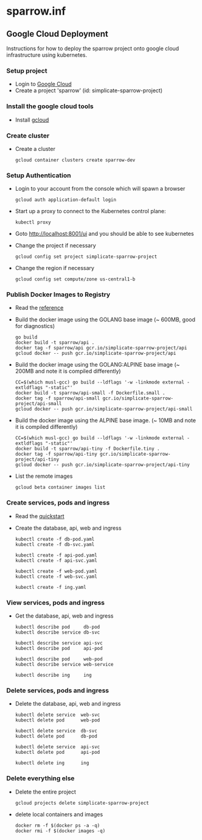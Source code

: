 # sparrow.inf

## Google Cloud Deployment
Instructions for how to deploy the sparrow project onto google cloud infrastructure using kubernetes.

### Setup project
 - Login to [Google Cloud](https://console.cloud.google.com)
 - Create a project 'sparrow' (id: simplicate-sparrow-project)
 
### Install the google cloud tools
 - Install [gcloud](https://www.google.com.au/url?sa=t&rct=j&q=&esrc=s&source=web&cd=1&cad=rja&uact=8&ved=0ahUKEwjXr5P4i4bQAhWCJ5QKHWY5B40QFggbMAA&url=https%3A%2F%2Fcloud.google.com%2Fsdk%2F&usg=AFQjCNGJ6NuXLC5eFVGtotHysFNTyoS5-Q&sig2=ZjUH_yGAyQgv0HHODP_4kQ&bvm=bv.137132246,d.dGo)
 

### Create cluster

 - Create a cluster
 
    ```
    gcloud container clusters create sparrow-dev
    ```
    
### Setup Authentication
 - Login to your account from the console which will spawn a browser
 
   ```
   gcloud auth application-default login
   ```
   
 - Start up a proxy to connect to the Kubernetes control plane:
 
    ```
    kubectl proxy
    ```
    
 - Goto [http://localhost:8001/ui](http://localhost:8001/ui) and you should be able to see kubernetes

 - Change the project if necessary
 
    ```
    gcloud config set project simplicate-sparrow-project
    ```
    
 - Change the region if necessary
 
    ```
    gcloud config set compute/zone us-central1-b
    ```

### Publish Docker Images to Registry
 - Read the [reference](https://cloud.google.com/container-registry/docs/pushing)

 - Build the docker image using the GOLANG base image (~ 600MB, good for diagnostics)
    ```
    go build
    docker build -t sparrow/api .
    docker tag -f sparrow/api gcr.io/simplicate-sparrow-project/api
    gcloud docker -- push gcr.io/simplicate-sparrow-project/api
    ```

- Build the docker image using the GOLANG:ALPINE base image (~ 200MB and note it is compiled differently) 
    ```
    CC=$(which musl-gcc) go build --ldflags '-w -linkmode external -extldflags "-static"'
    docker build -t sparrow/api-small -f Dockerfile.small .
    docker tag -f sparrow/api-small gcr.io/simplicate-sparrow-project/api-small
    gcloud docker -- push gcr.io/simplicate-sparrow-project/api-small
    ```

- Build the docker image using the ALPINE base image. (~ 10MB and note it is compiled differently)
    ```
    CC=$(which musl-gcc) go build --ldflags '-w -linkmode external -extldflags "-static"'
    docker build -t sparrow/api-tiny -f Dockerfile.tiny .
    docker tag -f sparrow/api-tiny gcr.io/simplicate-sparrow-project/api-tiny
    gcloud docker -- push gcr.io/simplicate-sparrow-project/api-tiny
    ```

- List the remote images
    ```
    gcloud beta container images list
    ```

### Create services, pods and ingress 
 - Read the [quickstart](https://cloud.google.com/container-engine/docs/quickstart)

 - Create the database, api, web and ingress 
    ```
    kubectl create -f db-pod.yaml
    kubectl create -f db-svc.yaml
    
    kubectl create -f api-pod.yaml
    kubectl create -f api-svc.yaml
    
    kubectl create -f web-pod.yaml
    kubectl create -f web-svc.yaml
  
    kubectl create -f ing.yaml
    ```

### View services, pods and ingress 
 - Get the database, api, web and ingress 
    ```
    kubectl describe pod     db-pod
    kubectl describe service db-svc
    
    kubectl describe service api-svc
    kubectl describe pod     api-pod

    kubectl describe pod     web-pod
    kubectl describe service web-service
    
    kubectl describe ing     ing
    ```

### Delete services, pods and ingress 
 - Delete the database, api, web and ingress 
    ```
    kubectl delete service  web-svc
    kubectl delete pod      web-pod

    kubectl delete service  db-svc
    kubectl delete pod      db-pod

    kubectl delete service  api-svc
    kubectl delete pod      api-pod

    kubectl delete ing      ing
    ```

### Delete everything else
- Delete the entire project

    ```
    gcloud projects delete simplicate-sparrow-project
    ```
- delete local containers and images

    ```
    docker rm -f $(docker ps -a -q)
    docker rmi -f $(docker images -q)
    ```

